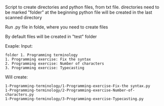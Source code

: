 Script to create directories and python files, from txt file.
directories need to be marked "folder" at the beginning
python file will be created in the last scanned directory

Run .py file in folde, where you need to create files

By default files will be created in "test" folder

Exaple:
Input:
```
folder 1. Programming terminology
1. Programming exercise: Fix the syntax
2. Programming exercise: Number of characters
3. Programming exercise: Typecasting
```

Will create:
```
1-Programming-terminology/1-Programming-exercise-Fix-the syntax.py
1-Programming-terminology/2-Programming-exercise-Number-of-characters.py
1-Programming-terminology/3-Programming-exercise-Typecasting.py
```

